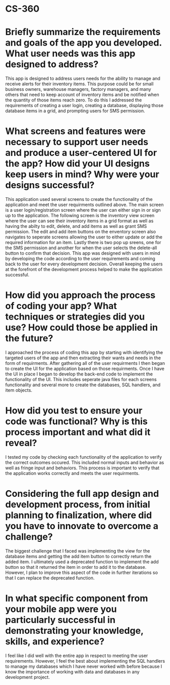 # CS-360

# Briefly summarize the requirements and goals of the app you developed. What user needs was this app designed to address?
This app is designed to address users needs for the ability to manage and receive alerts for their inventory items. This purpose could be for small business owners, warehouse managers, factory managers, and many others that need to keep account of inventory items and be notified when the quantity of those items reach zero. To do this I addressed the requirements of creating a user login, creating a database, displaying those database items in a grid, and prompting users for SMS permission.

# What screens and features were necessary to support user needs and produce a user-centered UI for the app? How did your UI designs keep users in mind? Why were your designs successful?
This application used several screens to create the functionality of the application and meet the user requirments outlined above. The main screen is a user login/registration screen where the user can either sign in or sign up to the application. The following screen is the inventory view screen where the user can see their inventory items in a grid format as well as having the abilty to edit, delete, and add items as well as grant SMS permission. The edit and add item buttons on the enventory screen also navigates to seperate screens allowing the user to either update or add the required information for an item. Lastly there is two pop up sreens, one for the SMS permission and another for when the user selects the delete-all button to confirm that decision. This app was designed with users in mind by developing the code according to the user requirements and coming back to the user for every development decision. Overall keeping the users at the forefront of the development process helped to make the application successful.

# How did you approach the process of coding your app? What techniques or strategies did you use? How could those be applied in the future?
I approached the process of coding this app by starting with identifying the targeted users of the app and then extracting their wants and needs in the form of requirments. After gathering all of the user requirments I then began to create the UI for the application based on those requirments. Once I have the UI in place I began to develop the back-end code to implement the functionality of the UI. This includes seperate java files for each screens functionality and several more to create the databases, SQL handlers, and item objects.

# How did you test to ensure your code was functional? Why is this process important and what did it reveal?
I tested my code by checking each functionality of the application to verify the correct outcomes occured. This included normal inputs and behavior as well as fringe input and behaviors. This process is important to verify that the application works correctly and meets the user requirments.

# Considering the full app design and development process, from initial planning to finalization, where did you have to innovate to overcome a challenge?
The biggest challenge that I faced was implementing the view for the database items and getting the add item button to correctly return the added item. I ultimately used a deprecated function to implement the add button so that it returned the item in order to add it to the database. However, I plan to improve this aspect of the code in further iterations so that I can replace the deprecated function.

# In what specific component from your mobile app were you particularly successful in demonstrating your knowledge, skills, and experience?
I feel like I did well with the entire app in respect to meeting the user requirements. However, I feel the best about implementing the SQL handlers to manage my databases which I have never worked with before because I know the importance of working with data and databases in any development project.
